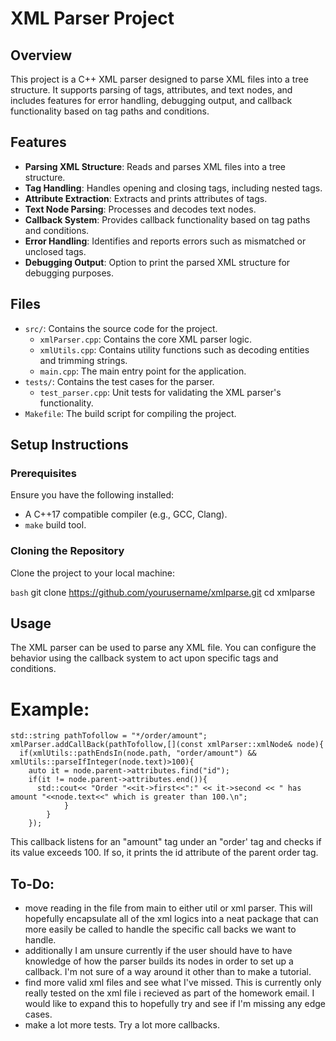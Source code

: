 # XML Parser Project

## Overview

This project is a C++ XML parser designed to parse XML files into a tree structure. It supports parsing of tags, attributes, and text nodes, and includes features for error handling, debugging output, and callback functionality based on tag paths and conditions. 

## Features

- **Parsing XML Structure**: Reads and parses XML files into a tree structure.
- **Tag Handling**: Handles opening and closing tags, including nested tags.
- **Attribute Extraction**: Extracts and prints attributes of tags.
- **Text Node Parsing**: Processes and decodes text nodes.
- **Callback System**: Provides callback functionality based on tag paths and conditions.
- **Error Handling**: Identifies and reports errors such as mismatched or unclosed tags.
- **Debugging Output**: Option to print the parsed XML structure for debugging purposes.

## Files

- `src/`: Contains the source code for the project.
  - `xmlParser.cpp`: Contains the core XML parser logic.
  - `xmlUtils.cpp`: Contains utility functions such as decoding entities and trimming strings.
  - `main.cpp`: The main entry point for the application.
- `tests/`: Contains the test cases for the parser.
  - `test_parser.cpp`: Unit tests for validating the XML parser's functionality.
- `Makefile`: The build script for compiling the project.

## Setup Instructions

### Prerequisites

Ensure you have the following installed:
- A C++17 compatible compiler (e.g., GCC, Clang).
- `make` build tool.

### Cloning the Repository

Clone the project to your local machine:

```bash```
git clone https://github.com/yourusername/xmlparse.git
cd xmlparse


## Usage
The XML parser can be used to parse any XML file. You can configure the behavior using the callback system to act upon specific tags and conditions.

# Example:

```
std::string pathTofollow = "*/order/amount";
xmlParser.addCallBack(pathTofollow,[](const xmlParser::xmlNode& node){
  if(xmlUtils::pathEndsIn(node.path, "order/amount") && xmlUtils::parseIfInteger(node.text)>100){
    auto it = node.parent->attributes.find("id");
    if(it != node.parent->attributes.end()){
      std::cout<< "Order "<<it->first<<":" << it->second << " has amount "<<node.text<<" which is greater than 100.\n";
            }
        }
    });
```
This callback listens for an "amount" tag under an "order' tag and checks if its value exceeds 100. If so, it prints the id attribute of the parent order tag.




## To-Do:
  - move reading in the file from main to either util or xml parser. This will hopefully encapsulate all of the xml logics into a neat package that can more easily be called to handle the specific call backs we want to handle. 
  - additionally I am unsure currently if the user should have to have knowledge of how the parser builds its nodes in order to set up a callback. I'm not sure of a way around it other than to make a tutorial. 
  - find more valid xml files and see what I've missed. This is currently only really tested on the xml file i recieved as part of the homework email. I would like to expand this to hopefully try and see if I'm missing any edge cases. 
  - make a lot more tests. Try a lot more callbacks.
  

